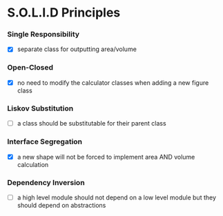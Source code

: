 # S.O.L.I.D Principles #

### Single Responsibility ###

- [x] separate class for outputting area/volume

### Open-Closed ###

- [x] no need to modify the calculator classes when adding a new figure class

### Liskov Substitution ###

- [ ] a class should be substitutable for their parent class

### Interface Segregation ###

- [x] a new shape will not be forced to implement area AND volume calculation

### Dependency Inversion ###

- [ ] a high level module should not depend on a low level module but they should depend on abstractions

